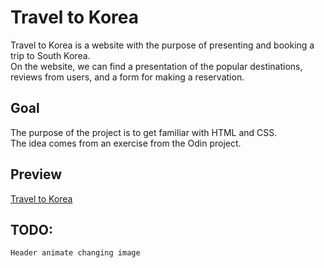 # Travel to Korea

Travel to Korea is a website with the purpose of presenting and booking a trip to South Korea.  
On the website, we can find a presentation of the popular destinations, reviews from users, and a form for making a reservation.

## Goal

The purpose of the project is to get familiar with HTML and CSS.  
The idea comes from an exercise from the Odin project.

## Preview

[Travel to Korea](https://haveadream1.github.io/travel-to-korea/)

## TODO:                                               
    Header animate changing image
